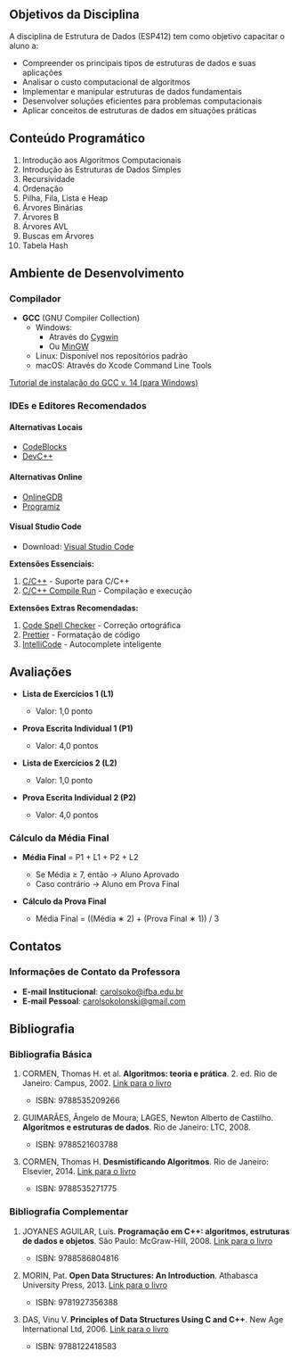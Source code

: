 ## Objetivos da Disciplina

A disciplina de Estrutura de Dados (ESP412) tem como objetivo capacitar o aluno a:

- Compreender os principais tipos de estruturas de dados e suas aplicações
- Analisar o custo computacional de algoritmos
- Implementar e manipular estruturas de dados fundamentais
- Desenvolver soluções eficientes para problemas computacionais
- Aplicar conceitos de estruturas de dados em situações práticas

## Conteúdo Programático

1. Introdução aos Algoritmos Computacionais
2. Introdução às Estruturas de Dados Simples
3. Recursividade
4. Ordenação
5. Pilha, Fila, Lista e Heap
6. Árvores Binárias
7. Árvores B
8. Árvores AVL
9. Buscas em Árvores
10. Tabela Hash

## Ambiente de Desenvolvimento

### Compilador

- **GCC** (GNU Compiler Collection)
  - Windows:
    - Através do [Cygwin](https://www.cygwin.com/)
    - Ou [MinGW](https://sourceforge.net/projects/mingw/)
  - Linux: Disponível nos repositórios padrão
  - macOS: Através do Xcode Command Line Tools

[Tutorial de instalação do GCC v. 14 (para Windows)](https://www.youtube.com/watch?v=hSymlRI-2wk&t=382s)

### IDEs e Editores Recomendados

#### Alternativas Locais

- [CodeBlocks](https://www.codeblocks.org/)
- [DevC++](https://sourceforge.net/projects/orwelldevcpp/)

#### Alternativas Online

- [OnlineGDB](https://www.onlinegdb.com/online-c-compiler)
- [Programiz](https://www.programiz.com/c-programming/online-compiler)

#### Visual Studio Code

- Download: [Visual Studio Code](https://code.visualstudio.com/)

**Extensões Essenciais:**

1. [C/C++](https://marketplace.visualstudio.com/items?itemName=ms-vscode.cpptools) - Suporte para C/C++
2. [C/C++ Compile Run](https://marketplace.visualstudio.com/items?itemName=danielpinto8zz6.c-cpp-compile-run) - Compilação e execução

**Extensões Extras Recomendadas:**

1. [Code Spell Checker](https://marketplace.visualstudio.com/items?itemName=streetsidesoftware.code-spell-checker) - Correção ortográfica
2. [Prettier](https://marketplace.visualstudio.com/items?itemName=esbenp.prettier-vscode) - Formatação de código
3. [IntelliCode](https://marketplace.visualstudio.com/items?itemName=VisualStudioExptTeam.vscodeintellicode) - Autocomplete inteligente

## Avaliações

- **Lista de Exercícios 1 (L1)**

  - Valor: 1,0 ponto

- **Prova Escrita Individual 1 (P1)**

  - Valor: 4,0 pontos

- **Lista de Exercícios 2 (L2)**

  - Valor: 1,0 ponto

- **Prova Escrita Individual 2 (P2)**
  - Valor: 4,0 pontos

### Cálculo da Média Final

- **Média Final** = P1 + L1 + P2 + L2

  - Se Média ≥ 7, então → Aluno Aprovado
  - Caso contrário → Aluno em Prova Final

- **Cálculo da Prova Final**
  - Média Final = ((Média ∗ 2) + (Prova Final ∗ 1)) / 3

## Contatos

### Informações de Contato da Professora

- **E-mail Institucional**: carolsoko@ifba.edu.br
- **E-mail Pessoal**: carolsokolonski@gmail.com

## Bibliografia

### Bibliografia Básica

1. CORMEN, Thomas H. et al. **Algoritmos: teoria e prática**. 2. ed. Rio de Janeiro: Campus, 2002.
   [Link para o livro](<https://github.com/free-educa/books/blob/main/books/Algoritmos%20-%20Teoria%20e%20Pr%C3%A1tica%20(Thomas%20H.%20Cormen%2C%20%20Charles%20E.%20Leiserson%20etc.).pdf>)

   - ISBN: 9788535209266

2. GUIMARÃES, Ângelo de Moura; LAGES, Newton Alberto de Castilho. **Algoritmos e estruturas de dados**. Rio de Janeiro: LTC, 2008.

   - ISBN: 9788521603788

3. CORMEN, Thomas H. **Desmistificando Algoritmos**. Rio de Janeiro: Elsevier, 2014.
   [Link para o livro](https://libgen.is/book/index.php?md5=E586493F13714C4DEFD88EFF3276D25F)
   - ISBN: 9788535271775

### Bibliografia Complementar

1. JOYANES AGUILAR, Luis. **Programação em C++: algoritmos, estruturas de dados e objetos**. São Paulo: McGraw-Hill, 2008.
   [Link para o livro](https://libgen.is/book/index.php?md5=12FA17EEC00CAE12F02A36614B7B04A8)

   - ISBN: 9788586804816

2. MORIN, Pat. **Open Data Structures: An Introduction**. Athabasca University Press, 2013.
   [Link para o livro](https://libgen.is/book/index.php?md5=506D7C1F25E02B00AD8B7850AD6E6D9A)

   - ISBN: 9781927356388

3. DAS, Vinu V. **Principles of Data Structures Using C and C++**. New Age International Ltd, 2006.
   [Link para o livro](https://libgen.is/book/index.php?md5=9A728222D58A12022BCB731F223D88E6)
   - ISBN: 9788122418583
